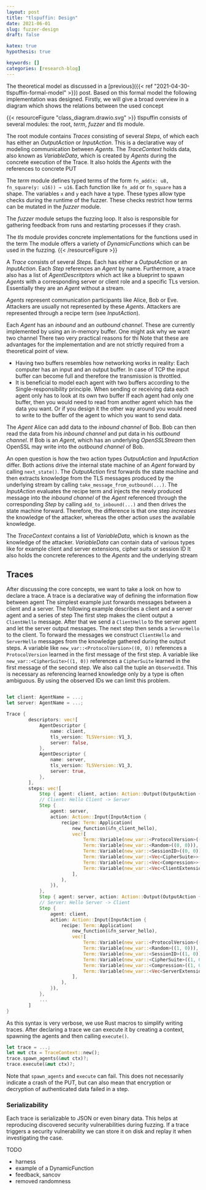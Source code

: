 ```yaml
---
layout: post
title: "tlspuffin: Design"
date: 2021-06-01
slug: fuzzer-design
draft: false

katex: true
hypothesis: true

keywords: []
categories: [research-blog]
---
```


The theoretical model as discussed in a [previous]({{< ref "2021-04-30-tlspuffin-formal-model" >}}) post. Based on this formal model the following implementation was designed. Firstly, we will give a broad overview in a diagram which shows the relations between the used concept

{{< resourceFigure "class_diagram.drawio.svg" >}}
tlspuffin consists of several modules: the root, *term*, *fuzzer* and *tls* module.

The root module contains *Traces* consisting of several *Steps*, of which each has either an *OutputAction* or *InputAction*. This is a declarative way of modeling communication between *Agents*. The *TraceContext* holds data, also known as *VariableData*, which is created by *Agents* during the concrete execution of the Trace. It also holds the *Agents* with the references to concrete PUT

The *term* module defines typed terms of the form `fn_add(x: u8, fn_square(y: u16)) → u16`. Each function like `fn_add` or `fn_square` has a shape. The variables `x` and `y` each have a type. These types allow type checks during the runtime of the fuzzer. These checks restrict how terms can be mutated in the *fuzzer* module.

The *fuzzer* module setups the fuzzing loop. It also is responsible for gathering feedback from runs and restarting processes if they crash.

The *tls* module provides concrete implementations for the functions used in the term The module offers a variety of *DynamicFunctions* which can be used in the fuzzing.
 {{< /resourceFigure >}}

A *Trace* consists of several *Steps*. Each has either a *OutputAction* or an *InputAction*. Each *Step* references an *Agent* by name. Furthermore, a trace also has a list of *AgentDescritptors* which act like a blueprint to spawn *Agents* with a corresponding server or client role and a specific TLs version. Essentially they are an *Agent* without a stream. 

*Agents* represent communication participants like Alice, Bob or Eve. Attackers are usually not represented by these *Agents*. Attackers are represented through a recipe term (see *InputAction*).

Each *Agent* has an *inbound* and an *outbound channel*. These are currently implemented by using an in-memory buffer. One might ask why we want two channel There two very practical reasons for thi Note that these are advantages for the implementation and are not strictly required from a theoretical point of view.
* Having two buffers resembles how networking works in reality: Each computer has an input and an output buffer. In case of TCP the input buffer can become full and therefore the transmission is throttled. 
* It is beneficial to model each agent with two buffers according to the Single-responsibility principle. When sending or receiving data each agent only has to look at its own two buffer If each agent had only one buffer, then you would need to read from another agent which has the data you want. Or if you design it the other way around you would need to write to the buffer of the agent to which you want to send data.

The *Agent* Alice can add data to the *inbound channel* of Bob. Bob can then read the data from his *inbound channel* and put data in his *outbound channel*. If Bob is an *Agent*, which has an underlying *OpenSSLStream* then OpenSSL may write into the *outbound channel* of Bob.

An open question is how the two action types *OutputAction* and *InputAction* differ.
Both actions drive the internal state machine of an *Agent* forward by calling `next_state()`. The *OutputAction* first forwards the state machine and then extracts knowledge from the TLS messages produced by the underlying stream by calling  `take_message_from_outbound(...)`. The *InputAction* evaluates the recipe term and injects the newly produced message into the *inbound channel* of the *Agent* referenced through the corresponding *Step* by calling `add_to_inbound(...)` and then drives the state machine forward.
Therefore, the difference is that one step *increases* the knowledge of the attacker, whereas the other action *uses* the available knowledge.


The *TraceContext* contains a list of *VariableData*, which is known as the knowledge of the attacker. *VariableData* can contain data of various types like for example client and server extensions, cipher suits or session ID It also holds the concrete references to the *Agents* and the underlying stream

## Traces

After discussing the core concepts, we want to take a look on how to declare a trace. A trace is a declarative way of defining the information flow between agent The simplest example just forwards messages between a client and a server. The following example describes a client and a server agent and a series of step The first step makes the client output a `ClientHello` message. After that we send a `ClientHello` to the server agent and let the server output messages. The next step then sends a `ServerHello` to the client. To forward the messages we construct `ClientHello` and `ServerHello` messages from the knowledge gathered during the output steps. A variable like `new_var::<ProtocolVersion>((0, 0))` references a `ProtocolVersion` learned in the first message of the first step. A variable like `new_var::<CipherSuite>((1, 0))` references a `CipherSuite` learned in the first message of the second step. We also call the tuple an `ObservedId`. This is necessary as referencing learned knowledge only by a type is often ambiguous. By using the observed IDs we can limit this problem.

```rust

let client: AgentName = ...;
let server: AgentName = ...;

Trace {
        descriptors: vec![
            AgentDescriptor {
                name: client,
                tls_version: TLSVersion::V1_3,
                server: false,
            },
            AgentDescriptor {
                name: server,
                tls_version: TLSVersion::V1_3,
                server: true,
            },
        ],
        steps: vec![
            Step { agent: client, action: Action::Output(OutputAction { id: 0 })},
            // Client: Hello Client -> Server
            Step {
                agent: server,
                action: Action::Input(InputAction {
                    recipe: Term::Application(
                        new_function(&fn_client_hello),
                        vec![
                            Term::Variable(new_var::<ProtocolVersion>((0, 0))),
                            Term::Variable(new_var::<Random>((0, 0))),
                            Term::Variable(new_var::<SessionID>((0, 0))),
                            Term::Variable(new_var::<Vec<CipherSuite>>((0, 0))),
                            Term::Variable(new_var::<Vec<Compression>>((0, 0))),
                            Term::Variable(new_var::<Vec<ClientExtension>>((0, 0))),
                        ],
                    ),
                }),
            },
            Step { agent: server, action: Action::Output(OutputAction { id: 1 })},
            // Server: Hello Server -> Client
            Step {
                agent: client,
                action: Action::Input(InputAction {
                    recipe: Term::Application(
                        new_function(&fn_server_hello),
                        vec![
                            Term::Variable(new_var::<ProtocolVersion>((1, 0))),
                            Term::Variable(new_var::<Random>((1, 0))),
                            Term::Variable(new_var::<SessionID>((1, 0))),
                            Term::Variable(new_var::<CipherSuite>((1, 0))),
                            Term::Variable(new_var::<Compression>((1, 0))),
                            Term::Variable(new_var::<Vec<ServerExtension>>((1, 0))),
                        ],
                    ),
                }),
            },
            ...
        ]
}
```

As this syntax is very verbose, we use Rust macros to simplify writing traces. After declaring a trace we can execute it by creating a context, spawning the agents and then calling `execute()`.

```rust
let trace = ...;
let mut ctx = TraceContext::new();
trace.spawn_agents(&mut ctx)?;
trace.execute(&mut ctx)?;
```

Note that `spawn_agents` and `execute` can fail. This does not necessarily indicate a crash of the PUT, but can also mean that encryption or decryption of authenticated data failed in a step.


### Serializability

Each trace is serializable to JSON or even binary data. This helps at reproducing discovered security vulnerabilities during fuzzing. If a trace triggers a security vulnerability we can store it on disk and replay it when investigating the case.


TODO

* harness
* example of a DynamicFunction
* feedback, sancov
* removed randomness